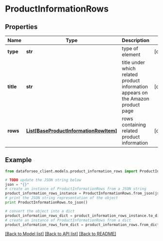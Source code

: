 # ProductInformationRows


## Properties

Name | Type | Description | Notes
------------ | ------------- | ------------- | -------------
**type** | **str** | type of element | [optional] 
**title** | **str** | title under which related product information appears on the Amazon product page | [optional] 
**rows** | [**List[BaseProductInformationRowItem]**](BaseProductInformationRowItem.md) | rows containing related product information | [optional] 

## Example

```python
from dataforseo_client.models.product_information_rows import ProductInformationRows

# TODO update the JSON string below
json = "{}"
# create an instance of ProductInformationRows from a JSON string
product_information_rows_instance = ProductInformationRows.from_json(json)
# print the JSON string representation of the object
print ProductInformationRows.to_json()

# convert the object into a dict
product_information_rows_dict = product_information_rows_instance.to_dict()
# create an instance of ProductInformationRows from a dict
product_information_rows_form_dict = product_information_rows.from_dict(product_information_rows_dict)
```
[[Back to Model list]](../README.md#documentation-for-models) [[Back to API list]](../README.md#documentation-for-api-endpoints) [[Back to README]](../README.md)


